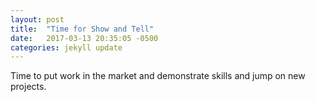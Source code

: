 ```yaml
---
layout: post
title:  "Time for Show and Tell"
date:   2017-03-13 20:35:05 -0500
categories: jekyll update
---
```

Time to put work in the market and demonstrate skills and jump on new projects.

[jekyll-docs]: https://jekyllrb.com/docs/home
[jekyll-gh]:   https://github.com/jekyll/jekyll
[jekyll-talk]: https://talk.jekyllrb.com/
